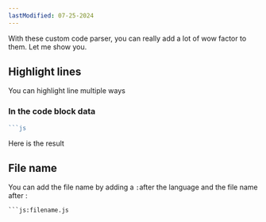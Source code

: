 ```yaml
---
lastModified: 07-25-2024
---
```


With these custom code parser, you can really add a lot of wow factor to them. Let me show you.

## Highlight lines
You can highlight line multiple ways

### In the code block data

```js
```js

```
Here is the result


## File name

You can add the file name by adding a `:`after the language and the file name after :

```
```js:filename.js
```
